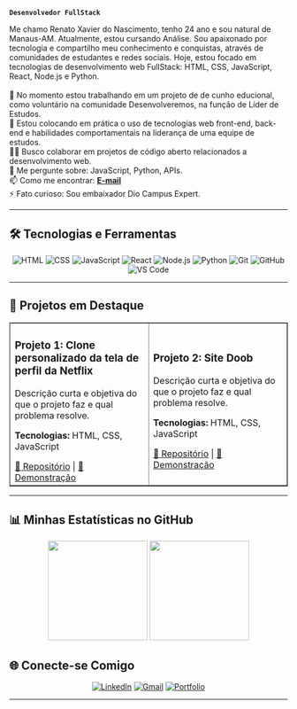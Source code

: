 **`Desenvolvedor FullStack`**

<p align="left">
  Me chamo Renato Xavier do Nascimento, tenho 24 ano e sou natural de Manaus-AM. Atualmente, estou cursando Análise. Sou apaixonado por tecnologia e compartilho meu conhecimento e conquistas, através de comunidades de estudantes e redes sociais. Hoje, estou focado em tecnologias de desenvolvimento web FullStack: HTML, CSS, JavaScript, React, Node.js e Python.
  <br><br>
  🔭 No momento estou trabalhando em um projeto de de cunho educional, como voluntário na comunidade Desenvolveremos, na função de Líder de Estudos.<br>
  🌱 Estou colocando em prática o uso de tecnologias web front-end, back-end e habilidades comportamentais na liderança de uma equipe de estudos.<br>
  👯‍♀️ Busco colaborar em projetos de código aberto relacionados a desenvolvimento web.<br>
  💬 Me pergunte sobre: JavaScript, Python, APIs.<br>
  📫 Como me encontrar: <a href="mailto:renatonascimento2001@gmail.com"><strong>E-mail</strong></a><br>
  ⚡ Fato curioso: Sou embaixador Dio Campus Expert.
</p>
<hr>

## 🛠️ Tecnologias e Ferramentas

<p align="center">

  <img src="https://img.shields.io/badge/html-F06529?style=for-the-badge&logo=html5&logoColor=white" alt="HTML"/>
  <img src="https://img.shields.io/badge/CSS-007ACC?style=for-the-badge&logo=css&logoColor=white" alt="CSS"/>
  <img src="https://img.shields.io/badge/JavaScript-F7DF1E?style=for-the-badge&logo=javascript&logoColor=black" alt="JavaScript">
  <img src="https://img.shields.io/badge/React-20232A?style=for-the-badge&logo=react&logoColor=61DAFB" alt="React"/>
  <img src="https://img.shields.io/badge/Node.js-339933?style=for-the-badge&logo=nodedotjs&logoColor=white" alt="Node.js"/>
  <img src="https://img.shields.io/badge/Python-3776AB?style=for-the-badge&logo=python&logoColor=white" alt="Python"/>
  <img src="https://img.shields.io/badge/Git-E34F26?style=for-the-badge&logo=git&logoColor=white" alt="Git"/>
  <img src="https://img.shields.io/badge/GitHub-100000?style=for-the-badge&logo=github&logoColor=white" alt="GitHub"/>
  <img src="https://img.shields.io/badge/VS_Code-0078D4?style=for-the-badge&logo=visual-studio-code&logoColor=white" alt="VS Code"/>
</p>
<hr>

## 🚀 Projetos em Destaque

<table border="1">
  <tr>
    <td width="50%">
      <h3>Projeto 1: Clone personalizado da tela de perfil da Netflix</h3>
      <p>Descrição curta e objetiva do que o projeto faz e qual problema resolve.</p>
      <p><strong>Tecnologias:</strong> HTML, CSS, JavaScript</p>
      <a href="https://github.com/REN4TONASCIMENTO/Kenzieflix">🔗 Repositório</a> | 
      <a href="https://kenzieflix-six.vercel.app/">🔗 Demonstração</a>
    </td>
    <td width="50%">
      <h3>Projeto 2: Site Doob</h3>
      <p>Descrição curta e objetiva do que o projeto faz e qual problema resolve.</p>
      <p><strong>Tecnologias:</strong> HTML, CSS, JavaScript</p>
      <a href="https://github.com/REN4TONASCIMENTO/sitedoob">🔗 Repositório</a> | 
      <a href="[LINK_PARA_O_DEPLOY]">🔗 Demonstração</a>
    </td>
  </tr>
</table>
<hr>

## 📊 Minhas Estatísticas no GitHub

<div align="center">
  <img height="180em" src="https://github-readme-stats.vercel.app/api?username=REN4TONASCIMENTO&show_icons=true&theme=dracula&include_all_commits=true&count_private=true&locale=pt-br"/>
  <img height="180em" src="https://github-readme-stats.vercel.app/api/top-langs/?username=REN4TONASCIMENTO&layout=compact&langs_count=7&theme=dracula&locale=pt-br"/>
</div>

## 🌐 Conecte-se Comigo

<p align="center">
  <a href="https://www.linkedin.com/in/-renatonascimento/"><img src="https://img.shields.io/badge/LinkedIn-0077B5?style=for-the-badge&logo=linkedin&logoColor=white" alt="LinkedIn"/></a>
  <a href="mailto:renatonascimento2001@gmail.com"><img src="https://img.shields.io/badge/Gmail-D14836?style=for-the-badge&logo=gmail&logoColor=white" alt="Gmail"/></a>
  <a href="https://github.com/REN4TONASCIMENTO"><img src="https://img.shields.io/badge/Portfolio-255E63?style=for-the-badge&logo=google-chrome&logoColor=white" alt="Portfolio"/></a>
  </p>
<hr>
